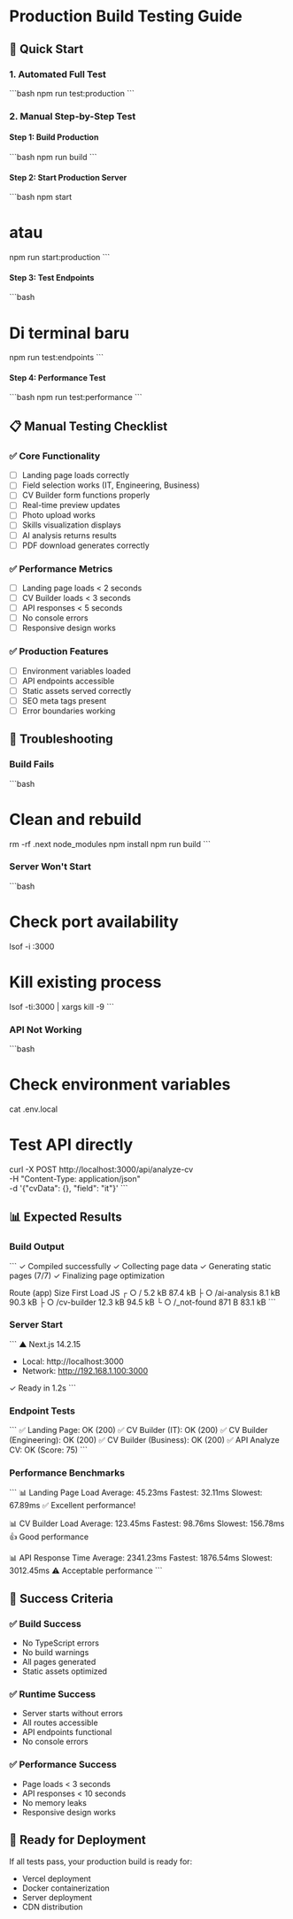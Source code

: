# Production Build Testing Guide

## 🚀 Quick Start

### 1. Automated Full Test
\`\`\`bash
npm run test:production
\`\`\`

### 2. Manual Step-by-Step Test

#### Step 1: Build Production
\`\`\`bash
npm run build
\`\`\`

#### Step 2: Start Production Server
\`\`\`bash
npm start
# atau
npm run start:production
\`\`\`

#### Step 3: Test Endpoints
\`\`\`bash
# Di terminal baru
npm run test:endpoints
\`\`\`

#### Step 4: Performance Test
\`\`\`bash
npm run test:performance
\`\`\`

## 📋 Manual Testing Checklist

### ✅ Core Functionality
- [ ] Landing page loads correctly
- [ ] Field selection works (IT, Engineering, Business)
- [ ] CV Builder form functions properly
- [ ] Real-time preview updates
- [ ] Photo upload works
- [ ] Skills visualization displays
- [ ] AI analysis returns results
- [ ] PDF download generates correctly

### ✅ Performance Metrics
- [ ] Landing page loads < 2 seconds
- [ ] CV Builder loads < 3 seconds
- [ ] API responses < 5 seconds
- [ ] No console errors
- [ ] Responsive design works

### ✅ Production Features
- [ ] Environment variables loaded
- [ ] API endpoints accessible
- [ ] Static assets served correctly
- [ ] SEO meta tags present
- [ ] Error boundaries working

## 🔧 Troubleshooting

### Build Fails
\`\`\`bash
# Clean and rebuild
rm -rf .next node_modules
npm install
npm run build
\`\`\`

### Server Won't Start
\`\`\`bash
# Check port availability
lsof -i :3000
# Kill existing process
lsof -ti:3000 | xargs kill -9
\`\`\`

### API Not Working
\`\`\`bash
# Check environment variables
cat .env.local
# Test API directly
curl -X POST http://localhost:3000/api/analyze-cv \
  -H "Content-Type: application/json" \
  -d '{"cvData": {}, "field": "it"}'
\`\`\`

## 📊 Expected Results

### Build Output
\`\`\`
✓ Compiled successfully
✓ Collecting page data
✓ Generating static pages (7/7)
✓ Finalizing page optimization

Route (app)                              Size     First Load JS
┌ ○ /                                    5.2 kB          87.4 kB
├ ○ /ai-analysis                         8.1 kB          90.3 kB
├ ○ /cv-builder                          12.3 kB         94.5 kB
└ ○ /_not-found                          871 B           83.1 kB
\`\`\`

### Server Start
\`\`\`
▲ Next.js 14.2.15
- Local:        http://localhost:3000
- Network:      http://192.168.1.100:3000

✓ Ready in 1.2s
\`\`\`

### Endpoint Tests
\`\`\`
✅ Landing Page: OK (200)
✅ CV Builder (IT): OK (200)
✅ CV Builder (Engineering): OK (200)
✅ CV Builder (Business): OK (200)
✅ API Analyze CV: OK (Score: 75)
\`\`\`

### Performance Benchmarks
\`\`\`
📊 Landing Page Load
  Average: 45.23ms
  Fastest: 32.11ms
  Slowest: 67.89ms
  ✅ Excellent performance!

📊 CV Builder Load
  Average: 123.45ms
  Fastest: 98.76ms
  Slowest: 156.78ms
  👍 Good performance

📊 API Response Time
  Average: 2341.23ms
  Fastest: 1876.54ms
  Slowest: 3012.45ms
  ⚠️  Acceptable performance
\`\`\`

## 🎯 Success Criteria

### ✅ Build Success
- No TypeScript errors
- No build warnings
- All pages generated
- Static assets optimized

### ✅ Runtime Success
- Server starts without errors
- All routes accessible
- API endpoints functional
- No console errors

### ✅ Performance Success
- Page loads < 3 seconds
- API responses < 10 seconds
- No memory leaks
- Responsive design works

## 🚀 Ready for Deployment

If all tests pass, your production build is ready for:
- Vercel deployment
- Docker containerization
- Server deployment
- CDN distribution
